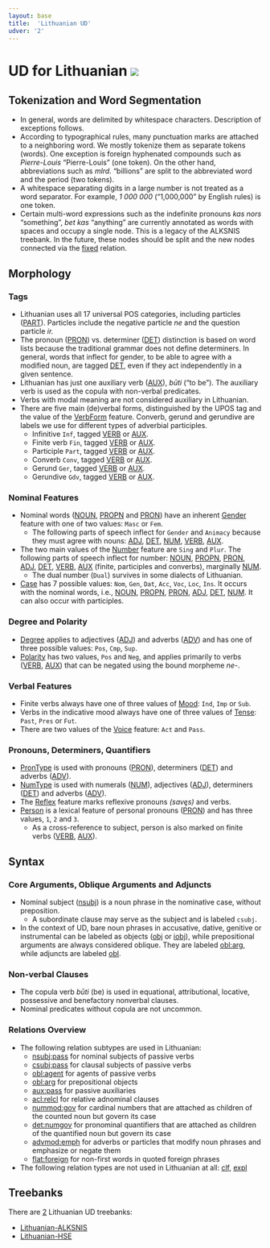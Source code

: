 ```yaml
---
layout: base
title:  'Lithuanian UD'
udver: '2'
---
```


# UD for Lithuanian <span class="flagspan"><img class="flag" src="../../flags/svg/LT.svg" /></span>

## Tokenization and Word Segmentation

* In general, words are delimited by whitespace characters. Description of exceptions follows.
* According to typographical rules, many punctuation marks are attached to a neighboring word. We mostly tokenize them as separate tokens (words).
  One exception is foreign hyphenated compounds such as _Pierre-Louis_ “Pierre-Louis” (one token).
  On the other hand, abbreviations such as _mlrd._ “billions” are split to the abbreviated word and the period
  (two tokens).
* A whitespace separating digits in a large number is not treated as a word separator. For example, _1&nbsp;000&nbsp;000_ (“1,000,000” by English
  rules) is one token.
* Certain multi-word expressions such as the indefinite pronouns _kas nors_ “something”, _bet kas_ “anything” are currently
  annotated as words with spaces and occupy a single node. This is a legacy of the ALKSNIS treebank.
  In the future, these nodes should be split and the new nodes connected via the [fixed]() relation.

## Morphology

### Tags

* Lithuanian uses all 17 universal POS categories, including particles ([PART]()).
  Particles include the negative particle _ne_ and the question particle _ir._
* The pronoun ([PRON]()) vs. determiner ([DET]()) distinction is based on word lists because the traditional grammar does not define determiners.
  In general, words that inflect for gender, to be able to agree with a modified noun, are tagged [DET](), even if they
  act independently in a given sentence.
* Lithuanian has just one auxiliary verb ([AUX]()), _būti_ (“to be”).
  The auxiliary verb is used as the copula with non-verbal predicates.
* Verbs with modal meaning are not considered auxiliary in Lithuanian.
* There are five main (de)verbal forms, distinguished by the UPOS tag and the value of the [VerbForm]() feature.
  Converb, gerund and gerundive are labels we use for different types of adverbial participles.
  * Infinitive `Inf`, tagged [VERB]() or [AUX]().
  * Finite verb `Fin`, tagged [VERB]() or [AUX]().
  * Participle `Part`, tagged [VERB]() or [AUX]().
  * Converb `Conv`, tagged [VERB]() or [AUX]().
  * Gerund `Ger`, tagged [VERB]() or [AUX]().
  * Gerundive `Gdv`, tagged [VERB]() or [AUX]().

### Nominal Features

* Nominal words ([NOUN](), [PROPN]() and [PRON]()) have an inherent [Gender]() feature with one of two values: `Masc` or `Fem`.
  * The following parts of speech inflect for `Gender` and `Animacy` because they must agree with nouns: [ADJ](), [DET](), [NUM](),
    [VERB](), [AUX]().
* The two main values of the [Number]() feature are `Sing` and `Plur`. The following parts of speech inflect for number:
  [NOUN](), [PROPN](), [PRON](), [ADJ](), [DET](), [VERB](), [AUX]() (finite, participles and converbs), marginally [NUM]().
  * The dual number (`Dual`) survives in some dialects of Lithuanian.
* [Case]() has 7 possible values: `Nom`, `Gen`, `Dat`, `Acc`, `Voc`, `Loc`, `Ins`.
  It occurs with the nominal words, i.e., [NOUN](), [PROPN](), [PRON](), [ADJ](), [DET](), [NUM]().
  It can also occur with participles.

### Degree and Polarity

* [Degree]() applies to adjectives ([ADJ]()) and adverbs ([ADV]()) and has one of three possible values: `Pos`, `Cmp`, `Sup`.
* [Polarity]() has two values, `Pos` and `Neg`, and applies primarily to verbs ([VERB](), [AUX]())
  that can be negated using the bound morpheme _ne-_.

### Verbal Features

* Finite verbs always have one of three values of [Mood](): `Ind`, `Imp` or `Sub`.
* Verbs in the indicative mood always have one of three values of [Tense](): `Past`, `Pres` or `Fut`.
* There are two values of the [Voice]() feature: `Act` and `Pass`.

### Pronouns, Determiners, Quantifiers

* [PronType]() is used with pronouns ([PRON]()), determiners ([DET]()) and adverbs ([ADV]()).
* [NumType]() is used with numerals ([NUM]()), adjectives ([ADJ]()), determiners ([DET]()) and adverbs ([ADV]()).
* The [Reflex]() feature marks reflexive pronouns _(savęs)_ and verbs.
* [Person]() is a lexical feature of personal pronouns ([PRON]()) and has three values, `1`, `2` and `3`.
  * As a cross-reference to subject, person is also marked on finite verbs ([VERB](), [AUX]()).

## Syntax

### Core Arguments, Oblique Arguments and Adjuncts

* Nominal subject ([nsubj]()) is a noun phrase in the nominative case, without preposition.
  * A subordinate clause may serve as the subject and is labeled `csubj`.
* In the context of UD, bare noun phrases in accusative, dative, genitive or instrumental can be labeled as objects ([obj]() or [iobj]()),
  while prepositional arguments are always considered oblique. They are labeled [obl:arg](), while adjuncts are labeled [obl]().

### Non-verbal Clauses

* The copula verb _būti_ (be) is used in equational, attributional, locative, possessive and benefactory nonverbal clauses.
* Nominal predicates without copula are not uncommon.

### Relations Overview

* The following relation subtypes are used in Lithuanian:
  * [nsubj:pass]() for nominal subjects of passive verbs
  * [csubj:pass]() for clausal subjects of passive verbs
  * [obl:agent]() for agents of passive verbs
  * [obl:arg]() for prepositional objects
  * [aux:pass]() for passive auxiliaries
  * [acl:relcl]() for relative adnominal clauses
  * [nummod:gov]() for cardinal numbers that are attached as children of the counted noun but govern its case
  * [det:numgov]() for pronominal quantifiers that are attached as children of the quantified noun but govern its case
  * [advmod:emph]() for adverbs or particles that modify noun phrases and emphasize or negate them
  * [flat:foreign]() for non-first words in quoted foreign phrases
* The following relation types are not used in Lithuanian at all:
  [clf](), [expl]()

## Treebanks

There are [2](../treebanks/lt-comparison.html) Lithuanian UD treebanks:

  * [Lithuanian-ALKSNIS](../treebanks/lt_alksnis/index.html)
  * [Lithuanian-HSE](../treebanks/lt_hse/index.html)
